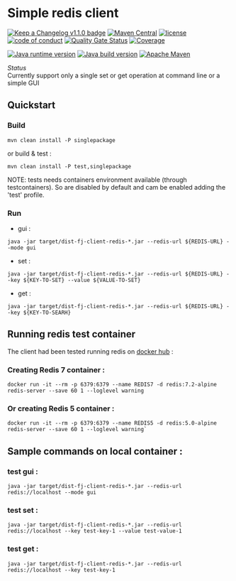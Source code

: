 # Simple redis client

[![Keep a Changelog v1.1.0 badge](https://img.shields.io/badge/changelog-Keep%20a%20Changelog%20v1.1.0-%23E05735)](https://github.com/fugerit-org/fj-client-redis/blob/master/CHANGELOG.md) 
[![Maven Central](https://img.shields.io/maven-central/v/org.fugerit.java/fj-client-redis.svg)](https://mvnrepository.com/artifact/org.fugerit.java/fj-client-redis)
[![license](https://img.shields.io/badge/License-Apache%20License%202.0-teal.svg)](https://opensource.org/licenses/Apache-2.0)
[![code of conduct](https://img.shields.io/badge/conduct-Contributor%20Covenant-purple.svg)](https://github.com/fugerit-org/fj-universe/blob/main/CODE_OF_CONDUCT.md)
[![Quality Gate Status](https://sonarcloud.io/api/project_badges/measure?project=fugerit-org_fj-client-redis&metric=alert_status)](https://sonarcloud.io/summary/new_code?id=fugerit-org_fj-client-redis)
[![Coverage](https://sonarcloud.io/api/project_badges/measure?project=fugerit-org_fj-client-redis&metric=coverage)](https://sonarcloud.io/summary/new_code?id=fugerit-org_fj-client-redis)

[![Java runtime version](https://img.shields.io/badge/run%20on-java%2011+-%23113366.svg?style=for-the-badge&logo=openjdk&logoColor=white)](https://universe.fugerit.org/src/docs/versions/java11.html)
[![Java build version](https://img.shields.io/badge/build%20on-java%2011+-%23ED8B00.svg?style=for-the-badge&logo=openjdk&logoColor=white)](https://universe.fugerit.org/src/docs/versions/java11.html)
[![Apache Maven](https://img.shields.io/badge/Apache%20Maven-3.9.0+-C71A36?style=for-the-badge&logo=Apache%20Maven&logoColor=white)](https://universe.fugerit.org/src/docs/versions/maven3_9.html)

*Status*  
Currently support only a single set or get operation at command line or a simple GUI


## Quickstart

### Build

`mvn clean install -P singlepackage`

or build & test : 

`mvn clean install -P test,singlepackage`

NOTE: tests needs containers environment available (through testcontainers).
  So are disabled by default and cam be enabled adding the 'test' profile.

### Run

- gui :

```shell
java -jar target/dist-fj-client-redis-*.jar --redis-url ${REDIS-URL} --mode gui
```

- set : 

```shell
java -jar target/dist-fj-client-redis-*.jar --redis-url ${REDIS-URL} --key ${KEY-TO-SET} --value ${VALUE-TO-SET}
```

- get :

```shell
java -jar target/dist-fj-client-redis-*.jar --redis-url ${REDIS-URL} --key ${KEY-TO-SEARH}
```

## Running redis test container

The client had been tested running redis on [docker hub](https://hub.docker.com/_/redis) : 

### Creating Redis 7 container :

```shell
docker run -it --rm -p 6379:6379 --name REDIS7 -d redis:7.2-alpine redis-server --save 60 1 --loglevel warning
```

### Or creating Redis 5 container :  

```shell
docker run -it --rm -p 6379:6379 --name REDIS5 -d redis:5.0-alpine redis-server --save 60 1 --loglevel warning` 
```

## Sample commands on local container : 

### test gui :

```shell
java -jar target/dist-fj-client-redis-*.jar --redis-url redis://localhost --mode gui
```

### test set : 

```shell
java -jar target/dist-fj-client-redis-*.jar --redis-url redis://localhost --key test-key-1 --value test-value-1
```

### test get :

```shell
java -jar target/dist-fj-client-redis-*.jar --redis-url redis://localhost --key test-key-1
```


